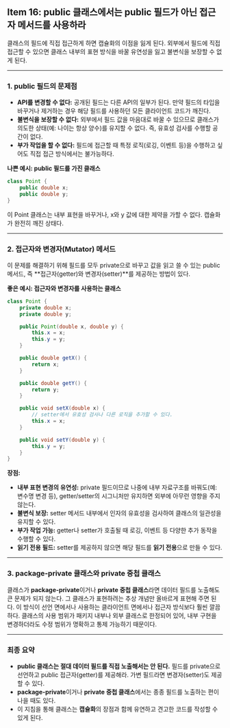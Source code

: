 ## Item 16: public 클래스에서는 public 필드가 아닌 접근자 메서드를 사용하라

클래스의 필드에 직접 접근하게 하면 캡슐화의 이점을 잃게 된다. 외부에서 필드에 직접 접근할 수 있으면 클래스 내부의 표현 방식을 바꿀 유연성을 잃고 불변식을 보장할 수 없게 된다.

---

### 1. public 필드의 문제점

- **API를 변경할 수 없다:** 공개된 필드는 다른 API의 일부가 된다. 만약 필드의 타입을 바꾸거나 제거하는 경우 해당 필드를 사용하던 모든 클라이언트 코드가 깨진다.
- **불변식을 보장할 수 없다:** 외부에서 필드 값을 마음대로 바꿀 수 있으므로 클래스가 의도한 상태(예: 나이는 항상 양수)를 유지할 수 없다. 즉, 유효성 검사를 수행할 공간이 없다.
- **부가 작업을 할 수 없다:** 필드에 접근할 때 특정 로직(로깅, 이벤트 등)을 수행하고 싶어도 직접 접근 방식에서는 불가능하다.

**나쁜 예시: public 필드를 가진 클래스**

```java
class Point {
    public double x;
    public double y;
}
```

이 Point 클래스는 내부 표현을 바꾸거나, x와 y 값에 대한 제약을 가할 수 없다. 캡슐화가 완전히 깨진 상태다.

---

### 2. 접근자와 변경자(Mutator) 메서드

이 문제를 해결하기 위해 필드를 모두 private으로 바꾸고 값을 읽고 쓸 수 있는 public 메서드, 즉 **접근자(getter)와 변경자(setter)**를 제공하는 방법이 있다.

**좋은 예시: 접근자와 변경자를 사용하는 클래스**

```java
class Point {
    private double x;
    private double y;

    public Point(double x, double y) {
        this.x = x;
        this.y = y;
    }

    public double getX() {
        return x;
    }

    public double getY() {
        return y;
    }

    public void setX(double x) {
        // setter에서 유효성 검사나 다른 로직을 추가할 수 있다.
        this.x = x;
    }

    public void setY(double y) {
        this.y = y;
    }
}
```

**장점:**

- **내부 표현 변경의 유연성:** private 필드이므로 나중에 내부 자료구조를 바꿔도(예: 변수명 변경 등), getter/setter의 시그니처만 유지하면 외부에 아무런 영향을 주지 않는다.
- **불변식 보장:** setter 메서드 내부에서 인자의 유효성을 검사하여 클래스의 일관성을 유지할 수 있다.
- **부가 작업 가능:** getter나 setter가 호출될 때 로깅, 이벤트 등 다양한 추가 동작을 수행할 수 있다.
- **읽기 전용 필드:** setter를 제공하지 않으면 해당 필드를 **읽기 전용**으로 만들 수 있다.

---

### 3. package-private 클래스와 private 중첩 클래스

클래스가 **package-private**이거나 **private 중첩 클래스**라면 데이터 필드를 노출해도 큰 문제가 되지 않는다. 그 클래스가 표현하려는 추상 개념만 올바르게 표현해 주면 된다. 이 방식이 선언 면에서나 사용하는 클라이언트 면에서나 접근자 방식보다 훨씬 깔끔하다. 클래스의 사용 범위가 패키지 내부나 외부 클래스로 한정되어 있어, 내부 구현을 변경하더라도 수정 범위가 명확하고 통제 가능하기 때문이다.

---

### 최종 요약

- **public 클래스는 절대 데이터 필드를 직접 노출해서는 안 된다.** 필드를 private으로 선언하고 public 접근자(getter)를 제공해라. 가변 필드라면 변경자(setter)도 제공할 수 있다.
- **package-private**이거나 **private 중첩 클래스**에서는 종종 필드를 노출하는 편이 나을 때도 있다.
- 이 지침을 통해 클래스는 **캡슐화**의 장점과 함께 유연하고 견고한 코드를 작성할 수 있게 된다.

